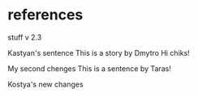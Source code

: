 # references
stuff v 2.3

Kastyan's sentence
This is a story by Dmytro
Hi chiks!

My second chenges
This is a sentence by Taras!

Kostya's new changes
